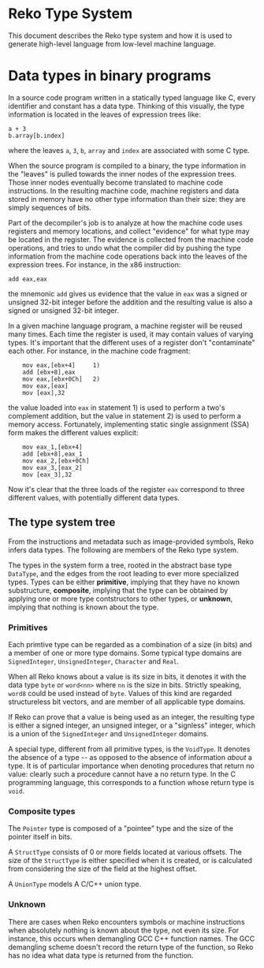 # Reko Type System
This document describes the Reko type system and how it is used to generate
high-level language from low-level machine language. 

# Data types in binary programs
In a source code program written in a statically typed language like C, every
identifier and constant has a data type. Thinking of this visually, the type
information is located in the leaves of expression trees like:
```
a + 3
b.array[b.index]
```
where the leaves `a`, `3`, `b`, `array` and `index` are associated with some
C type.

When the source program is compiled to a binary, the type information in the 
"leaves" is pulled towards the inner nodes of the expression trees. Those
inner nodes eventually become translated to machine code instructions. In 
the resulting machine code, machine registers and data stored in memory have
no other type information than their size: they are simply sequences of bits.

Part of the decompiler's job is to analyze at how the machine code uses registers
and memory locations, and collect "evidence" for what type may be located in 
the register. The evidence is collected from the machine code operations, and 
tries to undo what the compiler did by pushing the type information from the
machine code operations back into the leaves of the expression trees. For
instance, in the x86 instruction:
```
add eax,eax
```
the mnemonic `add` gives us evidence that the value in `eax` was a signed 
or unsigned 32-bit integer before the addition and the resulting value is 
also a signed or unsigned 32-bit integer.

In a given machine language program, a machine register will be reused many
times. Each time the register is used, it may contain values of varying types.
It's important that the different uses of a register don't "contaminate" each
other. For instance, in the machine code fragment:
```
    mov eax,[ebx+4]     1)
    add [ebx+8],eax
    mov eax,[ebx+0Ch]   2)
    mov eax,[eax]
    mov [eax],32
```  
the value loaded into `eax` in statement 1) is used to perform a two's
complement addition, but the value in statement 2) is used to perform
a memory access. Fortunately, implementing static single assignment 
(SSA) form makes the different values explicit:
```
    mov eax_1,[ebx+4]
    add [ebx+8],eax_1
    mov eax_2,[ebx+0Ch]
    mov eax_3,[eax_2]
    mov [eax_3],32
```
Now it's clear that the three loads of the register `eax` correspond
to three different values, with potentially different data types.

## The type system tree
From the instructions and metadata such as image-provided symbols, Reko 
infers data types. The following are members of the Reko type system.

The types in the system form a tree, rooted in the abstract base type `DataType`,
and the edges from the root leading to ever more specialized types.
Types can be either **primitive**, implying that they have no known 
substructure, **composite**, implying that the type can be obtained
by applying one or more type contstructors to other types, or **unknown**,
implying that nothing is known about the type.

### Primitives
Each primtive type can be regarded as a combination of a size (in bits)
and a member of one or more type domains. Some typical type domains are
`SignedInteger`, `UnsignedInteger`, `Character` and `Real`.

When all Reko knows about a value is its size in bits, it denotes it with the 
data type `byte` or `word<nn>` where `nn` is the size in bits. Strictly 
speaking, `word8` could be used instead of `byte`. Values of this kind are
regarded structureless bit vectors, and are member of all applicable type
domains.

If Reko can prove that a value is being used as an integer, the 
resulting type is either a signed integer, an unsigned integer, or a
"signless" integer, which is a union of the `SignedInteger` and 
`UnsignedInteger` domains.

A special type, different from all primitive types, is the `VoidType`.
It denotes the absence of a type -- as opposed to the absence of 
information _about_ a type. It is of particular importance when denoting 
procedures that return no value: clearly such a procedure cannot have 
a no return type. In the C programming language, this corresponds to a 
function whose return type is `void`. 

### Composite types
The `Pointer` type is composed of a "pointee" type and the size of the
pointer itself in bits.

A `StructType` consists of 0 or more fields located at various offsets. 
The size of the `StructType` is either specified when it is created,
or is calculated from considering the size of the field at the highest
offset.

A `UnionType` models A C/C++ union type.

### Unknown
There are cases when Reko encounters symbols or machine instructions
when absolutely nothing is known about the type, not even its size.
For instance, this occurs when demangling GCC C++ function names.
The GCC demangling scheme doesn't record the return type of the function,
so Reko has no idea what data type is returned from the function.

